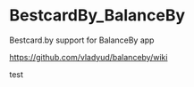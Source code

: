 # BestcardBy_BalanceBy
Bestcard.by support for BalanceBy app

https://github.com/vladyud/balanceby/wiki

test